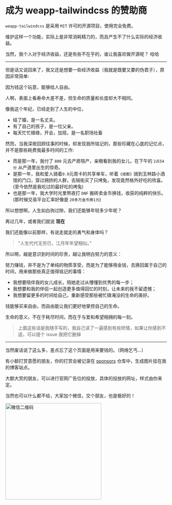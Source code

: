 # 成为 weapp-tailwindcss 的赞助商

`weapp-tailwindcss` 是采用 `MIT` 许可的开源项目，使用完全免费。

维护这样一个功能，实际上是非常消耗精力的，而且产生不了什么实际的经济收益。

当然，我个人对于经济收益，还是有些不在乎的，谁让我喜欢做开源呢？ 哈哈

---

但是话又说回来了，我又还是想要一些经济收益（我就是既要又要的伪君子），原因非常简单:

因为钱这个玩意，能够给人自由。

人啊，表面上看寿命大差不差，但生命的质量和长度却大不相同。

像我这个年纪，已经走到了人生的中位，

- 结了婚，是一名丈夫。
- 有了自己的孩子，是一位父亲。
- 每天忙忙碌碌，开会，加班，是一名职场社畜

然而，当我深夜回顾往事的时候，却发现我所铭记的，那些珍藏在心底的记忆点，并不是那些耗费我最多时间的工作:

- 而是那一年，我付了 `800` 元去产房陪产，亲眼看到我的女儿，在下午的 `2点54分` 从产道里出生的惊奇。
- 是那一年，我和爱人骑着`9.9`元周卡的共享单车，听着`《成都》`骑到玉林路小酒馆的门口，穿过拥挤的人群，去隔街买了只烤兔，发现竟然格外好吃的欣喜。(至今依然是我吃过的最好吃的烤兔)
- 也是那一年，我大学时光里熬夜打 `DNF` 搬砖卖金币换钱，收获的纯粹的快乐。(那时候交易平台汇率好像是 `20多万金币换1元`)

所以想想啊，人生如白驹过隙，我们还能够年轻多少年呢？

再过几年，或者我们就说 **现在**

我们还能像以前那样，有说走就走的勇气和身体吗？

> “人生代代无穷已，江月年年望相似。”

所以啊，越是意识到时间的珍贵，越让我明白努力的意义：

努力赚钱，并不是为了单纯的物质享受，而是为了能够用金钱，去换回属于自己的时间，用来做那些真正值得铭记的事情：

- 我想要陪伴我的女儿成长，陪她走过从懵懂到优秀的每一步；
- 我想要和我的伴侣一起创造更多值得回忆的时刻，让未来的我不留遗憾；
- 我想要留更多的时间给自己，重新感受那些被忙碌淹没的生命的美好。

钱能够买来自由，而自由能让我们更好地掌控自己的生命。

生命的意义，不在于耗尽时间，而在于与爱和希望相拥的每一刻。

> 上面这些话是我随手写的，我自己读了一遍感到有些矫情，如果让你感到不适，可以提个 issue 我把它删掉

---

当然废话说了这么多，差点忘了这个页面是用来要钱的。（网络乞丐...）

有小额打赏意愿的朋友，你的打赏会被记录在 [sponsors](https://github.com/sonofmagic/sponsors) 仓库中，生成图片挂在我的博客站点。

大额大赏的朋友，可以进行官网广告位的投放，具体的投放的网址，样式由你来定。

当然也可以什么都不给，大家加个微信，交个朋友，也是极好的！

<img src="/img/wechat-qrcode.svg" alt="微信二维码" width="300px" />